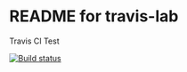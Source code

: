 # README for travis-lab
Travis CI Test

[![Build status](https://travis-ci.org/USERNAME/travis-lab.svg?master)](https://travis-ci.org/USERNAME)
